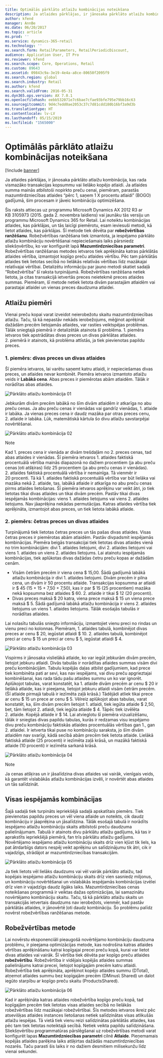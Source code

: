 ```yaml
---
title: Optimālās pārklāto atlaižu kombinācijas noteikšana
description: Ja atlaides pārklājas, ir jānosaka pārklāto atlaižu kombinācija, kas rada vismazāko transakcijas kopsummu vai lielāko kopējo atlaidi. Ja atlaides summa mainās atbilstoši nopirkto preču cenai, piemēram, parastās mazumtirdzniecības atlaides “pērc 1, saņem 1 X procentu atlaidi” (BOGO) gadījumā, šim procesam ir jāveic kombināciju optimizēšana.
author: kfend
manager: AnnBe
ms.date: 06/20/2017
ms.topic: article
ms.prod: ''
ms.service: dynamics-365-retail
ms.technology: ''
ms.search.form: RetailParameters, RetailPeriodicDiscount,
audience: Application User, IT Pro
ms.reviewer: kfend
ms.search.scope: Core, Operations, Retail
ms.custom: 89643
ms.assetid: 09843c9a-3e19-4e4a-a8ce-80650f2095f9
ms.search.region: global
ms.search.industry: Retail
ms.author: kfend
ms.search.validFrom: 2016-05-31
ms.dyn365.ops.version: AX 7.0.1
ms.openlocfilehash: eebb532071e7c6bae7cfae93bfe795e79bb16c63
ms.sourcegitcommit: 9d4c7edd0ae2053c37c7d81cdd180b16bf3a9d3b
ms.translationtype: HT
ms.contentlocale: lv-LV
ms.lasthandoff: 05/15/2019
ms.locfileid: "1565000"
---
```

# <a name="determine-the-optimal-combination-of-overlapping-discounts"></a>Optimālās pārklāto atlaižu kombinācijas noteikšana

[!include [banner](includes/banner.md)]

Ja atlaides pārklājas, ir jānosaka pārklāto atlaižu kombinācija, kas rada vismazāko transakcijas kopsummu vai lielāko kopējo atlaidi. Ja atlaides summa mainās atbilstoši nopirkto preču cenai, piemēram, parastās mazumtirdzniecības atlaides “pērc 1, saņem 1 X procentu atlaidi” (BOGO) gadījumā, šim procesam ir jāveic kombināciju optimizēšana.

Šis raksts attiecas uz programmu Microsoft Dynamics AX 2012 R3 ar KB 3105973 (2015. gada 2. novembra laidiens) vai jaunāku tās versiju un programmu Microsoft Dynamics 365 for Retail. Lai noteiktu kombinācijas atlaides, kas pārklājas, un tās laicīgi piemērotu, esam ieviesuši metodi, kā lietot atlaides, kas pārklājas. Šī metode tiek dēvēta par **robežvērtības ranžēšanu**. Robežvērtības ranžēšana tiek izmantota, ja iespējamo pārklāto atlaižu kombināciju novērtēšanai nepieciešamais laiks pārsniedz sliekšņvērtību, ko var konfigurēt lapā **Mazumtirdzniecības parametri**. Robežvērtības ranžēšanas metodes ietvaros tiek aprēķināta katras pārklātās atlaides vērtība, izmantojot kopīgo preču atlaides vērtību. Pēc tam pārklātās atlaides tiek lietotas secībā no lielākās relatīvās vērtības līdz mazākajai relatīvajai vērtībai. Detalizētu informāciju par jauno metodi skatiet sadaļā “Robežvērtība” šī raksta turpinājumā. Robežvērtības ranžēšana netiek lietota, ja citas transakcijā ietvertās preces neietekmē preces atlaides summas. Piemēram, šī metode netiek lietota divām parastajām atlaidēm vai parastajai atlaidei un vienas preces daudzuma atlaidei.

## <a name="discount-examples"></a>Atlaižu piemēri

Vienai preču kopai varat izveidot neierobežotu skaitu mazumtirdzniecības atlaižu. Taču, tā kā nepastāv nekāds ierobežojums, mēģinot aprēķināt dažādām precēm lietojamās atlaides, var rasties veiktspējas problēmas. Tālāk sniegtajā piemērā ir detalizētāk atainota šī problēma. 1. piemēra ietvaros tiek apstrādātas divas preces un divas pārklātas atlaides. 2. piemērā ir atainots, kā problēma attīstās, ja tiek pievienotas papildu preces.

### <a name="example-1-two-products-and-two-discounts"></a>1. piemērs: divas preces un divas atlaides

Šī piemēra ietvaros, lai varētu saņemt katru atlaidi, ir nepieciešamas divas preces, un atlaides nevar kombinēt. Piemēra ietvaros izmantoto atlaižu veids ir **Labākā cena**. Abas preces ir piemērotas abām atlaidēm. Tālāk ir norādītas abas atlaides.

![Pārklāto atlaižu kombinācija 01](./media/overlapping-discount-combo-01.jpg)

Jebkurām divām precēm labākā no šīm divām atlaidēm ir atkarīga no abu preču cenas. Ja abu preču cenas ir vienādas vai gandrīz vienādas, 1. atlaide ir labāka. Ja vienas preces cena ir daudz mazāka par otras preces cenu, 2. atlaide ir labāka. Lūk, matemātiskā kārtula šo divu atlaižu savstarpējai novērtēšanai.

![Pārklāto atlaižu kombinācija 02](./media/overlapping-discount-combo-02.jpg)

> [!NOTE]
> Kad 1. preces cena ir vienāda ar divām trešdaļām no 2. preces cenas, tad abas atlaides ir vienādas. Šī piemēra ietvaros 1. atlaides faktiskā procentuālā vērtība mainās diapazonā no dažiem procentiem (ja abu preču cenas ļoti atšķiras) līdz 25 procentiem (ja abu preču cenas ir vienādas). 2. atlaides faktiskā procentuālā vērtība ir nemainīga. Tā vienmēr ir 20 procenti. Tā kā 1. atlaides faktiskā procentuālā vērtība var būt lielāka vai mazāka nekā 2. atlaide, tas, labākā atlaide ir atkarīga no abu preču cenas pirms atlaides lietošanas. Šī piemēra ietvaros aprēķinu var veikt ātri, jo tiek lietotas tikai divas atlaides un tikai divām precēm. Pastāv tikai divas iespējamās kombinācijas: viens 1. atlaides lietojums vai viens 2. atlaides lietojums. Nav jāaprēķina nekādas permutācijas. Katras atlaides vērtība tiek aprēķināta, izmantojot abas preces, un tiek lietota labākā atlaide.

### <a name="example-2-four-products-and-two-discounts"></a>2. piemērs: četras preces un divas atlaides

Turpinājumā tiek lietotas četras preces un tās pašas divas atlaides. Visas četras preces ir piemērotas abām atlaidēm. Pastāv divpadsmit iespējamās kombinācijas. Piemēra beigās transakcijai tiek lietotas divas atlaides vienā no trim kombinācijām: divi 1. atlaides lietojumi, divi 2. atlaides lietojumi vai viens 1. atlaides un viens 2. atlaides lietojums. Lai atainotu iespējamās kombinācijas, tiek aplūkotas divas dažādas četru preču kopas ar dažādām cenām.

- Visām četrām precēm ir viena cena $ 15,00. Šādā gadījumā labākā atlaižu kombinācija ir divi 1. atlaides lietojumi. Divām precēm ir pilna cena, un divām ir 50 procentu atlaide. Transakcijas kopsumma ar atlaidi ir $ 45 (15 + 15 + 7,50 + 7,50), kas ir par $ 15 (25 procentiem) mazāka nekā kopsumma bez atlaides $ 60. 2. atlaide ir tikai $ 12 (20 procenti).
- Divas preces maksā $ 20 katra, viena prece maksā $ 15 un viena prece maksā $ 5. Šādā gadījumā labākā atlaižu kombinācija ir viens 2. atlaides lietojums un viens 1. atlaides lietojums. Tālāk esošajās tabulās ir norādītas atlaides.

Lai nolasītu tabulās sniegto informāciju, izmantojiet vienu preci no rindas un vienu preci no kolonnas. Piemēram, 1. atlaides tabulā, kombinējot divas preces ar cenu $ 20, iegūstat atlaidi $ 10. 2. atlaides tabulā, kombinējot preci ar cenu $ 15 un preci ar cenu $ 5, iegūstat atlaidi $ 4.

![Pārklāto atlaižu kombinācija 03](./media/overlapping-discount-combo-03.jpg)

Vispirms ir jānosaka vislielākā atlaide, ko var iegūt jebkurām divām precēm, lietojot jebkuru atlaidi. Divās tabulās ir norādītas atlaides summas visām divi preču kombinācijām. Tabulu kopējās daļas atbilst gadījumiem, kad prece tiek kombinēta pati ar sevi, kas nav iespējams, vai divu preču apgrieztajai kombinēšanai, kas rada tādu pašu atlaides summu un ko var ignorēt. Aplūkojot tabulas, varat konstatēt, ka 1. atlaide divām precēm ar cenu $ 20 ir lielākā atlaide, kas ir pieejama, lietojot jebkuru atlaidi visām četrām precēm. (Šī atlaide pirmajā tabulā ir iezīmēta zaļā krāsā.) Tādējādi atliek tikai prece ar cenu $ 15 un prece ar cenu $ 5. Vēlreiz aplūkojot abas tabulas, varat konstatēt, ka, šīm divām precēm lietojot 1. atlaidi, tiek iegūta atlaide $ 2,50, bet, tām lietojot 2. atlaidi, tiek iegūta atlaide $ 4. Tāpēc tiek izvēlēta 2. atlaide. Kopējā atlaide ir $ 14. Lai atvieglotu šī piemēra vizualizēšanu, tālāk ir sniegtas divas papildu tabulas, kurās ir redzamas visu iespējamo divu preču kombināciju faktiskās atlaides procentuālās vērtības gan 1., gan 2. atlaidei. Ir ietverta tikai puse no kombināciju saraksta, jo šīm divām atlaidēm nav svarīgi, kādā secībā abām precēm tiek lietota atlaide. Lielākā faktiskā atlaide (25 procenti) ir iezīmēta zaļā krāsā, un mazākā faktiskā atlaide (10 procenti) ir iezīmēta sarkanā krāsā.

![Pārklāto atlaižu kombinācija 04](./media/overlapping-discount-combo-04.jpg)

> [!NOTE]
> Ja cenas atšķiras un ir jāsalīdzina divas atlaides vai vairāk, vienīgais veids, kā garantēt vislabākās atlaižu kombinācijas izvēli, ir novērtēt abas atlaides un tās salīdzināt.

## <a name="total-possible-combinations"></a>Visas iespējamās kombinācijas

Šajā sadaļā tiek turpināts iepriekšējā sadaļā apskatītais piemērs. Tiek pievienotas papildu preces un vēl viena atlaide un noteikts, cik daudz kombināciju ir jāaprēķina un jāsalīdzina. Tālāk esošajā tabulā ir norādīts iespējamo atlaižu kombināciju skaits atbilstoši preču daudzuma palielinājumam. Tabulā ir atainots divu pārklātu atlaižu gadījums, kā tas ir aprakstīts iepriekšējā piemērā, fan trīs pārklātu atlaižu gadījums. Novērtējamo iespējamo atlaižu kombināciju skaits drīz vien kļūst tik liels, ka pat ātrdarbīgs dators nespēj veikt aprēķinu un salīdzinājumu tik ātri, cik ir vajadzīgs, strādājot ar mazumtirdzniecības transakcijām.

![Pārklāto atlaižu kombinācija 05](./media/overlapping-discount-combo-05.jpg)

Ja tiek lietots vēl lielāks daudzums vai vēl vairāk pārklāto atlaižu, tad kopējais iespējamo atlaižu kombināciju skaits drīz vien sasniedz miljonus, un kombināciju novērtēšanai un vislabākās iespējamās kombinācijas izvēlei drīz vien ir vajadzīgs daudz ilgāks laiks. Mazumtirdzniecības cenas noteikšanas programmā ir veiktas dažas optimizācijas, lai samazinātu novērtējamo kombināciju skaitu. Taču, tā kā pārklāto atlaižu skaits un transakcijās ietvertais daudzums nav ierobežots, vienmēr, kad pastāv pārklātās atlaides, ir jānovērtē ļoti daudz kombināciju. Šo problēmu palīdz novērst robežvērtības ranžēšanas metode.

## <a name="marginal-value-method"></a>Robežvērtības metode

Lai novērstu eksponenciāli pieaugošā novērtējamo kombināciju daudzuma problēmu, ir pieejama optimizācijas metode, kas nodrošina katras atlaides vērtības aprēķināšanu katrai kopīgajai precei preču kopā, kurai var lietot divas atlaides vai vairāk. Šī vērtība tiek dēvēta par kopīgo preču atlaides **robežvērtību**. Robežvērtība ir vidējais kopējās atlaides summas palielinājums katrai precei, lietojot kopīgajām precēm katru atlaidi. Robežvērtība tiek aprēķināta, aprēķinot kopējo atlaides summu (DTotal), atņemot atlaides summu bez kopīgajām precēm (DMinus\\ Shared) un dalot iegūto starpību ar kopīgo preču skaitu (ProductsShared).

![Pārklāto atlaižu kombinācija 06](./media/overlapping-discount-combo-06.jpg)

Kad ir aprēķināta katras atlaides robežvērtība kopīgo preču kopā, tad kopīgajām precēm tiek lietotas visas atlaides secībā no lielākās robežvērtības līdz mazākajai robežvērtībai. Šīs metodes ietvaros ikreiz pēc atsevišķas atlaides instances lietošanas netiek salīdzinātas visas atlikušās atlaižu iespējas. Tā vietā tiek vienu reizi salīdzinātas pārklātās atlaides, kas pēc tam tiek lietotas noteiktajā secībā. Netiek veikta papildu salīdzināšana. Sliekšņvērtību programmatūras pārslēgšanai uz robežvērtības metodi varat konfigurēt lapas **Mazumtirdzniecības parametri** cilnē **Atlaide**. Pieņemamais kopējās atlaides parēķina laiks atšķirtas dažādās mazumtirdzniecības nozarēs. Taču parasti šis laiks ir no dažiem desmitiem milisekunžu līdz vienai sekundei.
